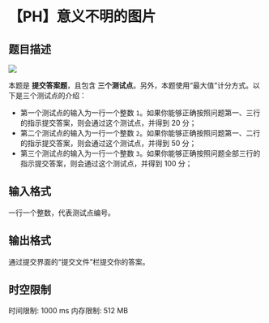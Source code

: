 # 【PH】意义不明的图片

## 题目描述

![](https://cdn.luogu.com.cn/upload/image_hosting/t9um8t7l.png)

本题是 **提交答案题**，且包含 **三个测试点**。另外，本题使用“最大值”计分方式。以下是三个测试点的介绍：

- 第一个测试点的输入为一行一个整数 `1`。如果你能够正确按照问题第一、三行的指示提交答案，则会通过这个测试点，并得到 20 分；
- 第二个测试点的输入为一行一个整数 `2`。如果你能够正确按照问题第一、二行的指示提交答案，则会通过这个测试点，并得到 50 分；
- 第三个测试点的输入为一行一个整数 `3`。如果你能够正确按照问题全部三行的指示提交答案，则会通过这个测试点，并得到 100 分；


## 输入格式

一行一个整数，代表测试点编号。

## 输出格式

通过提交界面的“提交文件”栏提交你的答案。

## 时空限制

时间限制: 1000 ms
内存限制: 512 MB

